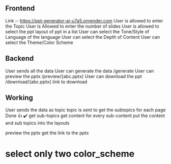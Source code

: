 ## Frontend 
Link :-  https://ppt-generator-ai-u7a5.onrender.com
User is allowed to enter the Topic 
User is Allowed to enter the number of slides 
User is allowed to select the ppt layout of ppt in a list 
User can select the Tone/Style of Language of the language 
User can select the Depth of Content 
User can select the Theme/Color Scheme 

## Backend 
User sends all the data 
User can generate the data  /generate
User can preview the pptx   /preview/{abc.pptx}
User can download the ppt   /download/{abc.pptx} link to download 

## Working
User sends the data as topic 
topic is sent to get the subtopics for each page  Done 👍 ✔️
get sub-topics
get content for every sub-content
put the content and sub topics into the layouts 


preview the pptx 
get the link to the pptx 


# select only two color_scheme